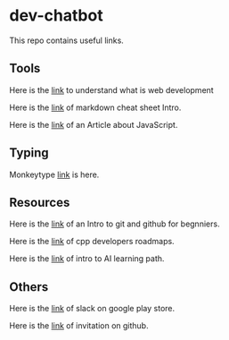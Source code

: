 # dev-chatbot

This repo contains useful links.

## Tools

Here is the [link](https://go-techsolution.hashnode.dev/lets-understand-what-is-web-development) to understand what is web development

Here is the [link](https://www.freecodecamp.org/news/markdown-cheat-sheet/) of markdown cheat sheet Intro.

Here is the [link](https://developer.mozilla.org/en-US/docs/Learn/JavaScript/First_steps/What_is_JavaScript) of an Article about JavaScript.

## Typing

Monkeytype [link](https://github.com/famashines/dev-chatbot.git) is here.

## Resources

Here is the [link](https://kirtan2004.hashnode.dev/an-intro-to-git-and-github-for-beginners) of an Intro to git and github for begnniers.

Here is the [link](https://miro.com/app/board/o9J_lpap34Q=/) of cpp developers roadmaps.

Here is the [link](https://www.cloudskillsboost.google/paths/118) of intro to AI learning path.

## Others

Here is the [link](https://play.google.com/store/apps/details?id=com.Slack) of slack on google play store.

Here is the [link](https://github.com/famashines/dev-setup) of invitation on github.
